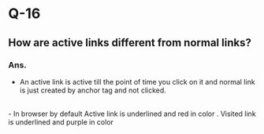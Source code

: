 # Q-16

## How are active links different from normal links?

### Ans.

- An active link is active till the point of time you click on it and normal link is just created by anchor tag and not clicked.
<br>
- In browser by default Active link is underlined and red in color . Visited link is underlined and purple in color